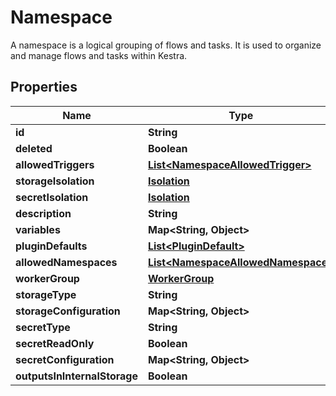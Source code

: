 

# Namespace

A namespace is a logical grouping of flows and tasks. It is used to organize and manage flows and tasks within Kestra.

## Properties

| Name | Type | Description | Notes |
|------------ | ------------- | ------------- | -------------|
|**id** | **String** |  |  |
|**deleted** | **Boolean** |  |  |
|**allowedTriggers** | [**List&lt;NamespaceAllowedTrigger&gt;**](NamespaceAllowedTrigger.md) |  |  [optional] |
|**storageIsolation** | [**Isolation**](Isolation.md) |  |  [optional] |
|**secretIsolation** | [**Isolation**](Isolation.md) |  |  [optional] |
|**description** | **String** |  |  [optional] |
|**variables** | **Map&lt;String, Object&gt;** |  |  [optional] |
|**pluginDefaults** | [**List&lt;PluginDefault&gt;**](PluginDefault.md) |  |  [optional] |
|**allowedNamespaces** | [**List&lt;NamespaceAllowedNamespace&gt;**](NamespaceAllowedNamespace.md) |  |  [optional] |
|**workerGroup** | [**WorkerGroup**](WorkerGroup.md) |  |  [optional] |
|**storageType** | **String** |  |  [optional] |
|**storageConfiguration** | **Map&lt;String, Object&gt;** |  |  [optional] |
|**secretType** | **String** |  |  [optional] |
|**secretReadOnly** | **Boolean** |  |  [optional] |
|**secretConfiguration** | **Map&lt;String, Object&gt;** |  |  [optional] |
|**outputsInInternalStorage** | **Boolean** |  |  [optional] |



